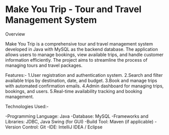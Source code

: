 # Make You Trip - Tour and Travel Management System
Overview

Make You Trip is a comprehensive tour and travel management system developed in Java with MySQL as the backend database. The application allows users to manage bookings, view available trips, and handle customer information efficiently. The project aims to streamline the process of managing tours and travel packages.

Features:-
1.User registration and authentication system.
2.Search and filter available trips by destination, date, and budget.
3.Book and manage trips with automated confirmation emails.
4.Admin dashboard for managing trips, bookings, and users.
5.Real-time availability tracking and booking management.

Technologies Used:-

-Programming Language: Java
-Database: MySQL
-Frameworks and Libraries: JDBC, Java Swing (for GUI)
-Build Tool: Maven (if applicable)
-Version Control: Git
-IDE: IntelliJ IDEA / Eclipse

